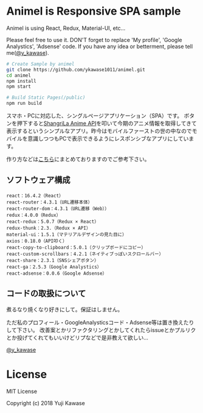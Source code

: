 # Animel is Responsive SPA sample
Animel is using React, Redux, Material-UI, etc...

Please feel free to use it. DON'T forget to replace 'My profile', 'Google Analystics', 'Adsense' code.
If you have any idea or betterment, please tell me([@y_kawase](https://twitter.com/y_kawase)).

```bash
# Create Sample by animel
git clone https://github.com/ykawase1011/animel.git
cd animel
npm install
npm start

# Build Static Pages(/public)
npm run build
```

スマホ・PCに対応した、シングルページアプリケーション（SPA）です。
ボタンを押下すると[ShangriLa Anime API](https://qiita.com/AKB428/items/64938febfd4dcf6ea698)を叩いて今期のアニメ情報を取得してきて表示するというシンプルなアプリ。昨今はモバイルファーストの世の中なのでモバイルを意識しつつもPCで表示できるようにレスポンシブなアプリにしています。

作り方などは[こちら](https://blog.f-arts.work/archives/791)にまとめておりますのでご参考下さい。

## ソフトウェア構成
```
react：16.4.2（React）
react-router：4.3.1（URL遷移本体）
react-router-dom：4.3.1（URL遷移（Web））
redux：4.0.0（Redux）
react-redux：5.0.7（Redux × React）
redux-thunk：2.3.（Redux × API）
material-ui：1.5.1（マテリアルデザインの見た目に）
axios：0.18.0（API叩く）
react-copy-to-clipboard：5.0.1（クリップボードにコピー）
react-custom-scrollbars：4.2.1（ネイティブっぽいスクロールバー）
react-share：2.3.1（SNSシェアボタン）
react-ga：2.5.3（Google Analystics）
react-adsense：0.0.6（Google Adsense）
```

## コードの取扱について
煮るなり焼くなり好きにして。保証はしません。

ただ私のプロフィール・GoogleAnalysticsコード・Adsense等は置き換えたりして下さい。
改善案とかリファクタリングとかしてくれたらissueとかプルリクとか投げてくれてもいいけどリプなどで是非教えて欲しい…

[@y_kawase](https://twitter.com/y_kawase)

# License
MIT License

Copyright (c) 2018 Yuji Kawase
